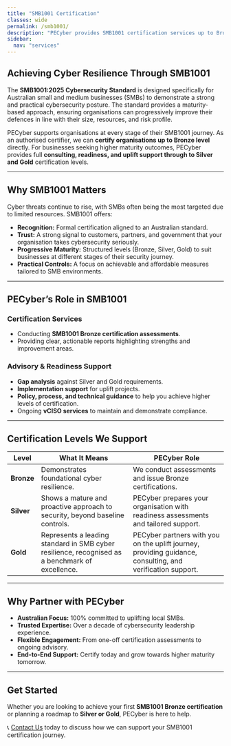 ```yaml
---
title: "SMB1001 Certification"
classes: wide
permalink: /smb1001/
description: "PECyber provides SMB1001 certification services up to Bronze, and supports organisations on their journey to Silver and Gold certification."
sidebar:
  nav: "services"
---
```


## Achieving Cyber Resilience Through SMB1001  
The **SMB1001:2025 Cybersecurity Standard** is designed specifically for Australian small and medium businesses (SMBs) to demonstrate a strong and practical cybersecurity posture. The standard provides a maturity-based approach, ensuring organisations can progressively improve their defences in line with their size, resources, and risk profile.

PECyber supports organisations at every stage of their SMB1001 journey. As an authorised certifier, we can **certify organisations up to Bronze level** directly. For businesses seeking higher maturity outcomes, PECyber provides full **consulting, readiness, and uplift support through to Silver and Gold** certification levels.  

---

## Why SMB1001 Matters  
Cyber threats continue to rise, with SMBs often being the most targeted due to limited resources. SMB1001 offers:  

- **Recognition:** Formal certification aligned to an Australian standard.  
- **Trust:** A strong signal to customers, partners, and government that your organisation takes cybersecurity seriously.  
- **Progressive Maturity:** Structured levels (Bronze, Silver, Gold) to suit businesses at different stages of their security journey.  
- **Practical Controls:** A focus on achievable and affordable measures tailored to SMB environments.  

---

## PECyber’s Role in SMB1001  

### Certification Services  
- Conducting **SMB1001 Bronze certification assessments**.  
- Providing clear, actionable reports highlighting strengths and improvement areas.  

### Advisory & Readiness Support  
- **Gap analysis** against Silver and Gold requirements.  
- **Implementation support** for uplift projects.  
- **Policy, process, and technical guidance** to help you achieve higher levels of certification.  
- Ongoing **vCISO services** to maintain and demonstrate compliance.  

---

## Certification Levels We Support  

| Level | What It Means | PECyber Role |
|-------|---------------|--------------|
| **Bronze** | Demonstrates foundational cyber resilience. | We conduct assessments and issue Bronze certifications. |
| **Silver** | Shows a mature and proactive approach to security, beyond baseline controls. | PECyber prepares your organisation with readiness assessments and tailored support. |
| **Gold** | Represents a leading standard in SMB cyber resilience, recognised as a benchmark of excellence. | PECyber partners with you on the uplift journey, providing guidance, consulting, and verification support. |

---

## Why Partner with PECyber  
- **Australian Focus:** 100% committed to uplifting local SMBs.  
- **Trusted Expertise:** Over a decade of cybersecurity leadership experience.  
- **Flexible Engagement:** From one-off certification assessments to ongoing advisory.  
- **End-to-End Support:** Certify today and grow towards higher maturity tomorrow.  

---

## Get Started  
Whether you are looking to achieve your first **SMB1001 Bronze certification** or planning a roadmap to **Silver or Gold**, PECyber is here to help.  

📞 [Contact Us](/contact/) today to discuss how we can support your SMB1001 certification journey.  
